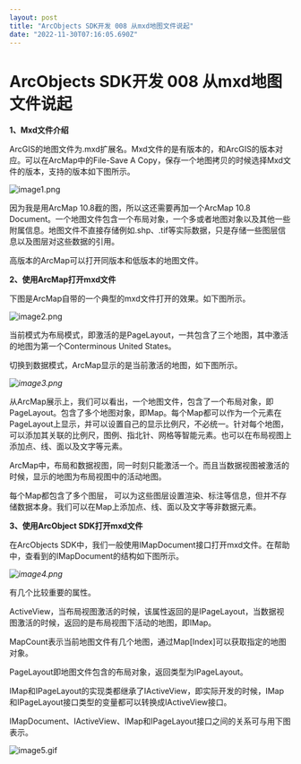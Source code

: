 ```yaml
---
layout: post
title: "ArcObjects SDK开发 008 从mxd地图文件说起"
date: "2022-11-30T07:16:05.690Z"
---
```

ArcObjects SDK开发 008 从mxd地图文件说起
===============================

**1、Mxd文件介绍**

ArcGIS的地图文件为.mxd扩展名。Mxd文件的是有版本的，和ArcGIS的版本对应。可以在ArcMap中的File-Save A Copy，保存一个地图拷贝的时候选择Mxd文件的版本，支持的版本如下图所示。

![image1.png](https://img2023.cnblogs.com/blog/146887/202211/146887-20221130133546000-533685139.png)

因为我是用ArcMap 10.8截的图，所以这还需要再加一个ArcMap 10.8 Document。一个地图文件包含一个布局对象，一个多或者地图对象以及其他一些附属信息。地图文件不直接存储例如.shp、.tif等实际数据，只是存储一些图层信息以及图层对这些数据的引用。

高版本的ArcMap可以打开同版本和低版本的地图文件。

**2、使用ArcMap打开mxd文件**

下图是ArcMap自带的一个典型的mxd文件打开的效果。如下图所示。

![image2.png](https://img2023.cnblogs.com/blog/146887/202211/146887-20221130133546367-2095731502.png)

当前模式为布局模式，即激活的是PageLayout，一共包含了三个地图，其中激活的地图为第一个Conterminous United States。

切换到数据模式，ArcMap显示的是当前激活的地图，如下图所示。

_![image3.png](https://img2023.cnblogs.com/blog/146887/202211/146887-20221130133546442-252217507.png)_

从ArcMap展示上，我们可以看出，一个地图文件，包含了一个布局对象，即PageLayout。包含了多个地图对象，即Map。每个Map都可以作为一个元素在PageLayout上显示，并可以设置自己的显示比例尺，不必统一。针对每个地图，可以添加其关联的比例尺，图例、指北针、网格等智能元素。也可以在布局视图上添加点、线、面以及文字等元素。

ArcMap中，布局和数据视图，同一时刻只能激活一个。而且当数据视图被激活的时候，显示的地图为布局视图中的活动地图。

每个Map都包含了多个图层， 可以为这些图层设置渲染、标注等信息，但并不存储数据本身。我们可以在Map上添加点、线、面以及文字等非数据元素。

**3、使用ArcObject SDK打开mxd文件**

在ArcObjects SDK中，我们一般使用IMapDocument接口打开mxd文件。在帮助中，查看到的IMapDocument的结构如下图所示。

_![image4.png](https://img2023.cnblogs.com/blog/146887/202211/146887-20221130133546020-1218246541.png)_

有几个比较重要的属性。

ActiveView，当布局视图激活的时候，该属性返回的是IPageLayout，当数据视图激活的时候，返回的是布局视图下活动的地图，即IMap。

MapCount表示当前地图文件有几个地图，通过Map\[Index\]可以获取指定的地图对象。

PageLayout即地图文件包含的布局对象，返回类型为IPageLayout。

IMap和IPageLayout的实现类都继承了IActiveView，即实际开发的时候，IMap和IPageLayout接口类型的变量都可以转换成IActiveView接口。

IMapDocument、IActiveView、IMap和IPageLayout接口之间的关系可与用下图表示。

![image5.gif](https://img2023.cnblogs.com/blog/146887/202211/146887-20221130133545984-1692420356.gif)